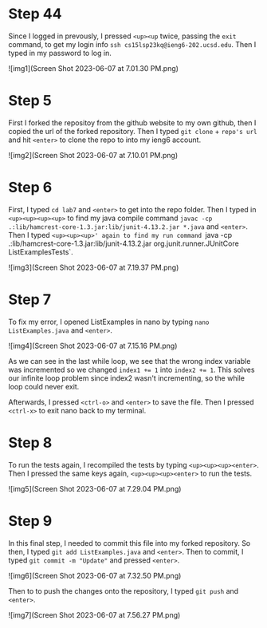 # Step 44
Since I logged in prevously, I pressed `<up><up` twice, passing the `exit` command, to get my login info `ssh cs15lsp23kq@ieng6-202.ucsd.edu`. Then I typed in my password to log in. 

![img1](Screen Shot 2023-06-07 at 7.01.30 PM.png)

# Step 5 
First I forked the repositoy from the github website to my own github, then I copied the url of the forked repository. Then I typed `git clone` + `repo's url` and hit `<enter>` to clone the repo to into my ieng6 account. 

![img2](Screen Shot 2023-06-07 at 7.10.01 PM.png)

# Step 6

First, I typed `cd lab7` and `<enter>` to get into the repo folder. Then I typed in `<up><up><up><up>` to find my java compile command `javac -cp .:lib/hamcrest-core-1.3.jar:lib/junit-4.13.2.jar *.java` and `<enter>`. Then I typed `<up><up><up>' again to find my run command `java -cp .:lib/hamcrest-core-1.3.jar:lib/junit-4.13.2.jar org.junit.runner.JUnitCore ListExamplesTests`.

![img3](Screen Shot 2023-06-07 at 7.19.37 PM.png)

# Step 7
To fix my error, I opened ListExamples in nano by typing `nano ListExamples.java` and `<enter>`.

![img4](Screen Shot 2023-06-07 at 7.15.16 PM.png)

As we can see in the last while loop, we see that the wrong index variable was incremented so we changed `index1 += 1` into `index2 += 1`. This solves our infinite loop problem since index2 wasn't incrementing, so the while loop could never exit. 

Afterwards, I pressed `<ctrl-o>` and `<enter>` to save the file. Then I pressed `<ctrl-x>` to exit nano back to my terminal.

# Step 8
To run the tests again, I recompiled the tests by typing `<up><up><up><enter>`. Then I pressed the same keys again, `<up><up><up><enter>` to run the tests.

![img5](Screen Shot 2023-06-07 at 7.29.04 PM.png)

# Step 9
In this final step, I needed to commit this file into my forked repository. So then, I typed `git add ListExamples.java` and `<enter>`. Then to commit, I typed `git commit -m "Update"` and pressed `<enter>`.

![img6](Screen Shot 2023-06-07 at 7.32.50 PM.png)

Then to  to push the changes onto the repository, I typed `git push` and `<enter>`.

![img7](Screen Shot 2023-06-07 at 7.56.27 PM.png)
